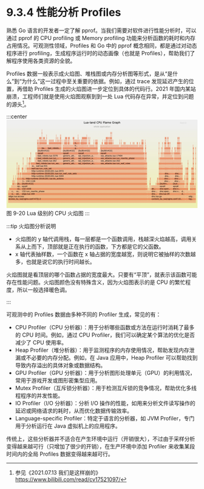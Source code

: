# 9.3.4 性能分析 Profiles

熟悉 Go 语言的开发者一定了解 pprof。当我们需要对软件进行性能分析时，可以通过 pprof 的 CPU profiling 或 Memory profiling 功能来分析函数的耗时和内存占用情况。可观测性领域，Profiles 和 Go 中的 pprof 概念相同，都是通过对动态程序进行 profiling，生成程序运行时的动态画像（也就是 Profiles），帮助我们了解程序使用各类资源的全貌。


Profiles 数据一般表示成火焰图、堆栈图或内存分析图等形式，是从“是什么”到“为什么”这一过程中至关重要的依据。例如，通过 trace 发现延迟产生的位置，再借助 Profiles 生成的火焰图进一步定位到具体的代码行。2021 年国内某站崩溃，工程师们就是使用火焰图观察到到一处 Lua 代码存在异常，并定位到问题的源头[^1]。

:::center
  ![](../assets/lua-cpu-flame-graph.webp)<br/>
  图 9-20 Lua 级别的 CPU 火焰图
:::

:::tip 火焰图分析说明

- 火焰图的 y 轴代调用栈，每一层都是一个函数调用，栈越深火焰越高，调用关系从上而下，顶部就是正在执行的函数，下方都是它的父函数。
- x 轴代表抽样数，一个函数在 x 轴占据的宽度越宽，则说明它被抽样的次数越多，也就是说它的执行时间越长。

火焰图就是看顶层的哪个函数占据的宽度最大。只要有“平顶”，就表示该函数可能存在性能问题。火焰图颜色没有特殊含义，因为火焰图表示的是 CPU 的繁忙程度，所以一般选择暖色调。

:::

可观测中的 Profiles 数据由多种不同的 Profiler 生成，常见的有：

- CPU Profiler（CPU 分析器）：用于分析哪些函数或方法在运行时消耗了最多的 CPU 时间。例如，通过 CPU Profiler，我们可以确定某个算法的优化是否减少了 CPU 使用率。
- Heap Profiler（堆分析器）：用于监测程序的内存使用情况，帮助发现内存泄漏或不必要的内存分配。例如，在 Java 应用中，Heap Profiler 可以帮助找到导致内存溢出的具体对象或数据结构。
- GPU Profiler（GPU 分析器）：用于分析图形处理单元（GPU）的利用情况，常用于游戏开发或图形密集型应用。
- Mutex Profiler（互斥锁分析器）：用于检测互斥锁的竞争情况，帮助优化多线程程序的并发性能。
- IO Profiler（I/O 分析器）：分析 I/O 操作的性能，如用来分析文件读写操作的延迟或网络请求的耗时，从而优化数据传输效率。
- Language-specific Profiler：特定于语言的分析器，如 JVM Profiler，专门用于分析运行在 Java 虚拟机上的应用程序。

传统上，这些分析器并不适合在产生环境中运行（开销很大），不过由于采样分析变得越来越可行（只增加了很少的开销），在生产环境中添加 Profiler 来收集某段时间内的全局 Profiles 数据变得越来越可行。

[^1]: 参见《2021.07.13 我们是这样崩的》https://www.bilibili.com/read/cv17521097/